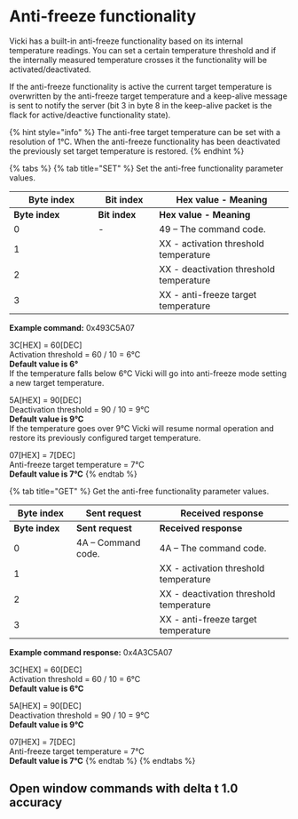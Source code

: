 # Anti-freeze functionality

Vicki has a built-in anti-freeze functionality based on its internal temperature readings. You can set a certain temperature threshold and if the internally measured temperature crosses it the functionality will be activated/deactivated.

If the anti-freeze functionality is active the current target temperature is overwritten by the anti-freeze target temperature and a keep-alive message is sent to notify the server (bit 3 in byte 8 in the keep-alive packet is the flack for active/deactive functionality state).

{% hint style="info" %}
The anti-free target temperature can be set with a resolution of 1°C. When the anti-freeze functionality has been deactivated the previously set target temperature is restored.
{% endhint %}

{% tabs %}
{% tab title="SET" %}
Set the anti-free functionality parameter values.

<table data-header-hidden><thead><tr><th width="136.33333333333331">Byte index</th><th width="94">Bit index</th><th>Hex value - Meaning</th></tr></thead><tbody><tr><td><strong>Byte index</strong></td><td><strong>Bit index</strong></td><td><strong>Hex value - Meaning</strong></td></tr><tr><td>0</td><td>-</td><td>49 – The command code.</td></tr><tr><td>1</td><td></td><td>XX - activation threshold temperature</td></tr><tr><td>2</td><td></td><td>XX - deactivation threshold temperature</td></tr><tr><td>3</td><td></td><td>XX - anti-freeze target temperature</td></tr></tbody></table>

**Example command:** 0x493C5A07

3C\[HEX] = 60\[DEC]\
Activation threshold = 60 / 10 = 6°C\
**Default value is 6°**\
If the temperature falls below 6°C Vicki will go into anti-freeze mode setting a new target temperature.

5A\[HEX] = 90\[DEC]\
Deactivation threshold = 90 / 10 = 9°C\
**Default value is 9°C**\
If the temperature goes over 9°C Vicki will resume normal operation and restore its previously configured target temperature.

07\[HEX] = 7\[DEC]\
Anti-freeze target temperature = 7°C\
**Default value is 7°C**
{% endtab %}

{% tab title="GET" %}
Get the anti-free functionality parameter values.

<table data-header-hidden><thead><tr><th width="97">Byte index</th><th width="134">Sent request</th><th>Received response</th></tr></thead><tbody><tr><td><strong>Byte index</strong></td><td><strong>Sent request</strong></td><td><strong>Received response</strong></td></tr><tr><td>0</td><td>4A – Command code.</td><td>4A – The command code.</td></tr><tr><td>1</td><td></td><td>XX - activation threshold temperature</td></tr><tr><td>2</td><td></td><td>XX - deactivation threshold temperature</td></tr><tr><td>3</td><td></td><td>XX - anti-freeze target temperature</td></tr></tbody></table>

**Example command response:** 0x4A3C5A07

3C\[HEX] = 60\[DEC]\
Activation threshold = 60 / 10 = 6°C\
**Default value is 6°C**

5A\[HEX] = 90\[DEC]\
Deactivation threshold = 90 / 10 = 9°C\
**Default value is 9°C**

07\[HEX] = 7\[DEC]\
Anti-freeze target temperature = 7°C\
**Default value is 7°C**
{% endtab %}
{% endtabs %}

## Open window commands with delta t 1.0 accuracy
